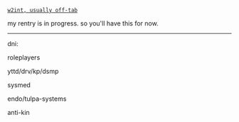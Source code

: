 [`w2int, usually off-tab`]()

my rentry is in progress. so you'll have this for now.
***
dni:

roleplayers

yttd/drv/kp/dsmp

sysmed

endo/tulpa-systems

anti-kin
